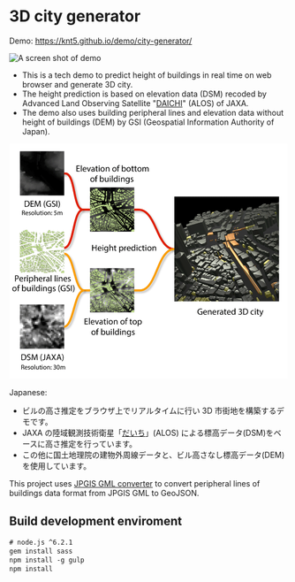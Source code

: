 # 3D city generator

Demo: https://knt5.github.io/demo/city-generator/

![A screen shot of demo](https://knt5.github.io/assets/img/twitter/summary-large-image/city-generator.png)

- This is a tech demo to predict height of buildings in real time on web browser and generate 3D city.
- The height prediction is based on elevation data (DSM) recoded by Advanced Land Observing Satellite "[DAICHI](http://global.jaxa.jp/projects/sat/alos/index.html)" (ALOS) of JAXA.
- The demo also uses building peripheral lines and elevation data without height of buildings (DEM) by GSI (Geospatial Information Authority of Japan).

<img src="assets/img/summary.png" width="600" alt="A summary image of descriptions">

Japanese:

- ビルの高さ推定をブラウザ上でリアルタイムに行い 3D 市街地を構築するデモです。
- JAXA の陸域観測技術衛星「[だいち](http://www.jaxa.jp/projects/sat/alos/index_j.html)」(ALOS) による標高データ(DSM)をベースに高さ推定を行っています。
- この他に国土地理院の建物外周線データと、ビル高さなし標高データ(DEM)を使用しています。

This project uses [JPGIS GML converter](https://github.com/knt5/jpgis-convert) to convert peripheral lines of buildings data format from JPGIS GML to GeoJSON.

## Build development enviroment

```
# node.js ^6.2.1
gem install sass
npm install -g gulp
npm install
```

